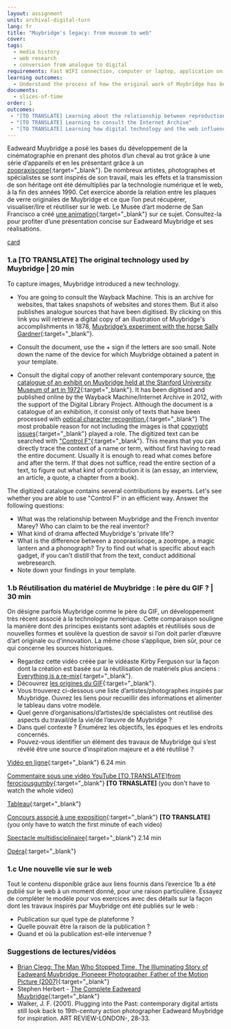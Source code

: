 ```yaml
---
layout: assignment
unit: archival-digital-turn
lang: fr
title: "Muybridge's legacy: from museum to web"
cover:
tags:
  - media history
  - web research
  - conversion from analogue to digital
requirements: Fast WIFI connection, computer or laptop, application on laptop or computer to view video,
learning outcomes:
  - Understand the process of how the original work of Muybridge has been re-used and explain its presence on the web
documents:
  - slices-of-time
order: 1
outcomes:
 - "[TO TRANSLATE] Learning about the relationship between reproduction technology and reuse of material in the analogue era"
 - "[TO TRANSLATE] Learning to consult the Internet Archive"
 - "[TO TRANSLATE] Learning how digital technology and the web influence knowledge about an artist/photographer" 
---
```


Eadweard Muybridge a posé les bases du développement de la cinématographie en prenant des photos d’un cheval au trot grâce à une série d’appareils et en les présentant grâce à un [zoopraxiscope](https://fr.wikipedia.org/wiki/Zoopraxiscope){:target="_blank"}. De nombreux artistes, photographes et spécialistes se sont inspirés de son travail, mais les effets et la transmission de son héritage ont été démultipliés par la technologie numérique et le web, à la fin des années 1990. Cet exercice aborde la relation entre les plaques de verre originales de Muybridge et ce que l’on peut récupérer, visualiser/lire et réutiliser sur le web. Le Musée d’art moderne de San Francisco a créé [une animation](https://youtu.be/wNU7sXkZmSw){:target="_blank"} sur ce sujet. Consultez-la pour profiter d’une présentation concise sur Eadweard Muybridge et ses réalisations.

[card](slices-of-time)

<!-- more -->

<!-- briefing-student -->

### 1.a **[TO TRANSLATE]** The original technology used by Muybridge | 20 min
<!-- section-contents -->

To capture images, Muybridge introduced a new technology.
-  You are going to consult the Wayback Machine. This is an archive for websites, that takes snapshots of websites and stores them. But it also publishes analogue sources that have been digitised. By clicking on this link you will retrieve a digital copy of an illustration of Muybridge's accomplishments in 1878,  [Muybridge’s experiment with the horse Sally Gardner](https://web.archive.org/web/20120730172726/http://popartmachine.com/artwork/LOC+1071481/0/The-horse-in-motion,-illus.-by-Muybridge.-){:target="_blank"}. 

- Consult the document, use the + sign if the letters are soo small. Note down the name of the device for which Muybridge obtained a patent in your template. 

- Consult the digital copy of another relevant contemporary source, [the catalogue of an exhibit on Muybridge held at the Stanford University Museum of art in 1972](https://archive.org/stream/eadweardmuybridg00maye/eadweardmuybridg00maye_djvu.txt){:target="_blank"}.
It has been digitised and published online by the Wayback Machine/Internet Archive in 2012, with the support of the Digital Library Project. Although the document is a catalogue of an exhibition, it consist only of texts that have been processed with [optical character recognition.](https://youtu.be/jO-1rztr4O0){:target="_blank"} The most probable reason for not including the images is that [copyright issues](https://youtu.be/1DKm96Ftfko){:target="_blank"} played a role. 
The digitized text can be searched with ["Control F"](https://blog.spinweb.net/5-reasons-why-control-f-is-your-best-friend-for-productivity){:target="_blank"}. This means that you can directly trace the context of a name or term, without first having to read the entire document. Usually it is enough to read what comes before and after the term. If that does not suffice, read the entire section of a text, to figure out what kind of contribution it is (an essay, an interview, an article, a quote, a chapter from a book).

The digitized catalogue contains several contributions by experts. Let's see whether you are able to use "Control F" in an efficient way.
Answer the following questions: 
- What was the relationship between Muybridge and the French inventor Marey? Who can claim to be the real inventor? 
- What kind of drama affected Muybridge's 'private life'?  
- What is the difference between a zoopraxiscope, a zootrope, a magic lantern and a phonograph? Try to find out what is specific about each gadget, if you can't distill that from the text, conduct additional webresearch. 
- Note down your findings in your template.

<!-- section -->

### 1.b Réutilisation du matériel de Muybridge : le père du GIF ? | 30 min
<!-- section-contents -->

On désigne parfois Muybridge comme le père du GIF, un développement très récent associé à la technologie numérique. Cette comparaison souligne la manière dont des principes existants sont adaptés et réutilisés sous de nouvelles formes et soulève la question de savoir si l’on doit parler d’œuvre d’art originale ou d’innovation. La même chose s’applique, bien sûr, pour ce qui concerne les sources historiques.

- Regardez cette vidéo créée par le vidéaste Kirby Ferguson sur la façon dont la création est basée sur la réutilisation de matériels plus anciens : [Everything is a re-mix](https://vimeo.com/kirbyferguson/remix2015){:target="_blank"}.
- Découvrez [les origines du GIF](https://fr.wikipedia.org/wiki/Graphics_Interchange_Format){:target="_blank"}.
- Vous trouverez ci-dessous une liste d’artistes/photographes inspirés par Muybridge. Ouvrez les liens pour recueillir des informations et alimenter le tableau dans votre modèle.
- Quel genre d’organisations/d’artistes/de spécialistes ont réutilisé des aspects du travail/de la vie/de l’œuvre de Muybridge ?
- Dans quel contexte ? Énumérez les objectifs, les époques et les endroits concernés.
- Pouvez-vous identifier un élément des travaux de Muybridge qui s’est révélé être une source d’inspiration majeure et a été réutilisé ?  

[Vidéo en ligne](https://vimeo.com/131586644){:target="_blank"}  6.24 min

[Commentaire sous une vidéo YouTube \[TO TRANSLATE\]from ferociousgumby](https://www.youtube.com/watch?v=5Awo-P3t4Ho&lc=UgiKWyd-N07eEHgCoAEC){:target="_blank"} **[TO TRNASLATE]** (you don't have to watch the whole video)   

[Tableau](https://fr.wikipedia.org/wiki/Nu_descendant_un_escalier){:target="_blank"}

[Concours associé à une exposition](https://www.npr.org/sections/pictureshow/2010/06/29/128192659/muybridgewinners?t=1533050973264){:target="_blank"} **[TO TRANSLATE]** (you only have to watch the first minute of each video) 

[Spectacle multidisciplinaire](https://youtu.be/t1AWij9twWc){:target="_blank"}  2.14 min

[Opéra](https://fr.wikipedia.org/wiki/The_Photographer){:target="_blank"}

<!-- section -->

### 1.c Une nouvelle vie sur le web 
<!-- section-contents -->

Tout le contenu disponible grâce aux liens fournis dans l’exercice 1b a été publié sur le web à un moment donné, pour une raison particulière.
Essayez de compléter le modèle pour vos exercices avec des détails sur la façon dont les travaux inspirés par Muybridge ont été publiés sur le web :
- Publication sur quel type de plateforme ?
- Quelle pouvait être la raison de la publication ?
- Quand et où la publication est-elle intervenue ?

<!-- section -->

### Suggestions de lectures/vidéos 
<!-- section-contents --> 

- [Brian Clegg: The Man Who Stopped Time, The Illuminating Story of Eadweard Muybridge, Pioneeer Photographer, Father of the Motion Picture (2007)](https://books.google.nl/books?id=GXGS_KNTBOYC&lpg=PR9&ots=UFgkorMooR&lr&pg=PR2#v=onepage&q&f=false){:target="_blank"}
- Stephen Herbert - [The Complete Eadweard Muybridge](https://www.stephenherbert.co.uk/muybCOMPLEAT.htm){:target="_blank"}
- Walker, J. F. (2001). Plugging into the Past: contemporary digital artists still look back to 19th-century action photographer Eadweard Muybridge for inspiration. ART REVIEW-LONDON-, 28-33.

<!-- briefing-teacher -->
